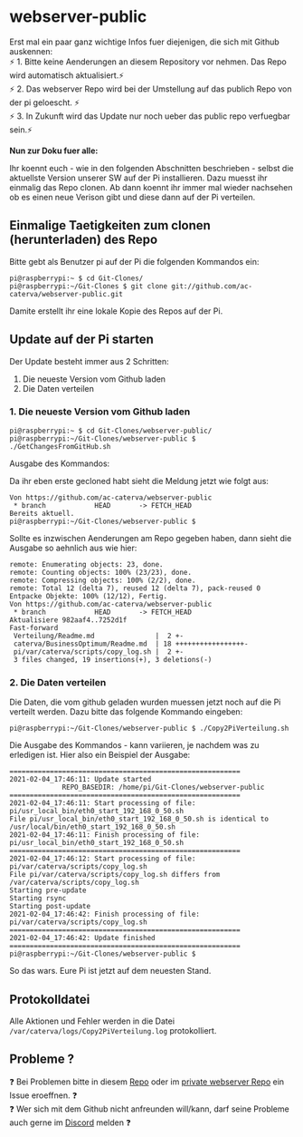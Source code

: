 # webserver-public

Erst mal ein paar ganz wichtige Infos fuer diejenigen, die sich mit Github auskennen: <br>
&#9889; 1. Bitte keine Aenderungen an diesem Repository vor nehmen. Das Repo wird automatisch aktualisiert.&#9889; <br>
&#9889; 2. Das webserver Repo wird bei der Umstellung auf das publich Repo von der pi geloescht. &#9889; <br>
&#9889; 3. In Zukunft wird das Update nur noch ueber das public repo verfuegbar sein.&#9889; 

**Nun zur Doku fuer alle:**

Ihr koennt euch - wie in den folgenden Abschnitten beschrieben -  selbst die aktuellste Version unserer SW auf der Pi installieren. Dazu muesst ihr einmalig das Repo clonen.  Ab dann koennt ihr immer mal wieder nachsehen ob es einen neue Verison gibt und diese dann auf der Pi verteilen.


## Einmalige Taetigkeiten zum clonen (herunterladen) des Repo
Bitte gebt als Benutzer pi auf der Pi die folgenden Kommandos ein:

```
pi@raspberrypi:~ $ cd Git-Clones/
pi@raspberrypi:~/Git-Clones $ git clone git://github.com/ac-caterva/webserver-public.git
```

Damite erstellt ihr eine lokale Kopie des Repos auf der Pi.

## Update auf der Pi starten

Der Update besteht immer aus 2 Schritten:
1. Die neueste Version vom Github laden
1. Die Daten verteilen


### 1. Die neueste Version vom Github laden
```
pi@raspberrypi:~ $ cd Git-Clones/webserver-public/
pi@raspberrypi:~/Git-Clones/webserver-public $ ./GetChangesFromGitHub.sh 
```

Ausgabe des Kommandos:
 
Da ihr eben erste gecloned habt sieht die Meldung jetzt wie folgt aus:

```
Von https://github.com/ac-caterva/webserver-public
 * branch            HEAD       -> FETCH_HEAD
Bereits aktuell.
pi@raspberrypi:~/Git-Clones/webserver-public $
```

Sollte es inzwischen Aenderungen am Repo gegeben haben, dann sieht die Ausgabe so aehnlich aus wie hier:

```
remote: Enumerating objects: 23, done.
remote: Counting objects: 100% (23/23), done.
remote: Compressing objects: 100% (2/2), done.
remote: Total 12 (delta 7), reused 12 (delta 7), pack-reused 0
Entpacke Objekte: 100% (12/12), Fertig.
Von https://github.com/ac-caterva/webserver-public
 * branch            HEAD       -> FETCH_HEAD
Aktualisiere 982aaf4..7252d1f
Fast-forward
 Verteilung/Readme.md               |  2 +-
 caterva/BusinessOptimum/Readme.md  | 18 +++++++++++++++++-
 pi/var/caterva/scripts/copy_log.sh |  2 +-
 3 files changed, 19 insertions(+), 3 deletions(-)
```

### 2. Die Daten verteilen

Die Daten, die vom github geladen wurden muessen jetzt noch auf die Pi verteilt werden. Dazu bitte das folgende Kommando eingeben:

```
pi@raspberrypi:~/Git-Clones/webserver-public $ ./Copy2PiVerteilung.sh 
```

Die Ausgabe des Kommandos - kann variieren, je nachdem was zu erledigen ist. Hier also ein Beispiel der Ausgabe:

```
=========================================================
2021-02-04_17:46:11: Update started
             REPO_BASEDIR: /home/pi/Git-Clones/webserver-public
=========================================================
2021-02-04_17:46:11: Start processing of file: pi/usr_local_bin/eth0_start_192_168_0_50.sh
File pi/usr_local_bin/eth0_start_192_168_0_50.sh is identical to /usr/local/bin/eth0_start_192_168_0_50.sh
2021-02-04_17:46:11: Finish processing of file: pi/usr_local_bin/eth0_start_192_168_0_50.sh
=========================================================
2021-02-04_17:46:12: Start processing of file: pi/var/caterva/scripts/copy_log.sh
File pi/var/caterva/scripts/copy_log.sh differs from /var/caterva/scripts/copy_log.sh
Starting pre-update
Starting rsync
Starting post-update
2021-02-04_17:46:42: Finish processing of file: pi/var/caterva/scripts/copy_log.sh
=========================================================
2021-02-04_17:46:42: Update finished
=========================================================
pi@raspberrypi:~/Git-Clones/webserver-public $ 
```

So das wars. Eure Pi ist jetzt auf dem neuesten Stand.

## Protokolldatei

Alle Aktionen und Fehler werden in die Datei `/var/caterva/logs/Copy2PiVerteilung.log` protokolliert.

## Probleme ?

&#10067; Bei Problemen bitte in diesem [Repo](https://github.com/ac-caterva/webserver-public/issues/new/choose) oder im [private webserver Repo](https://github.com/ac-caterva/webserver/issues/new/choose) ein Issue eroeffnen. &#10067; <br>
&#10067; Wer sich mit dem Github nicht anfreunden will/kann, darf seine Probleme auch gerne im [Discord](https://discord.com/channels/592654792212348928/672912964210262028) melden &#10067;
